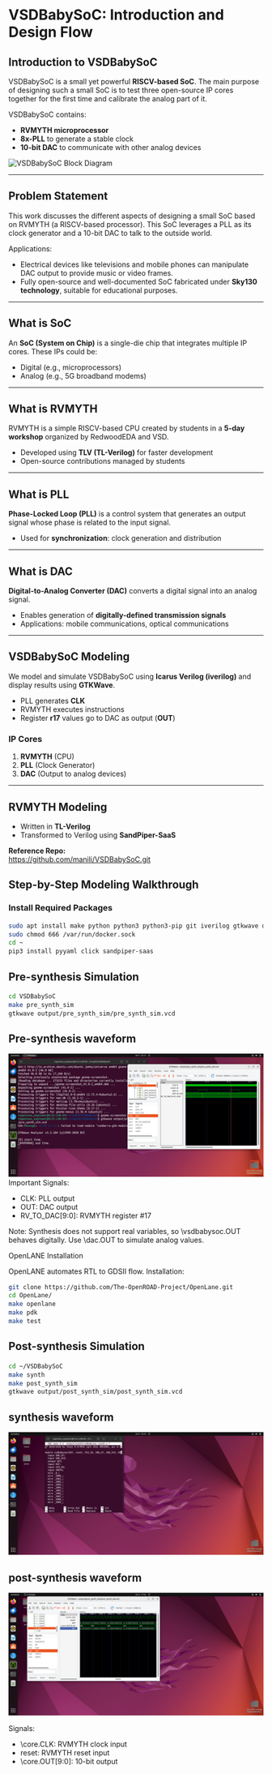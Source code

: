 # VSDBabySoC: Introduction and Design Flow

## Introduction to VSDBabySoC
VSDBabySoC is a small yet powerful **RISCV-based SoC**. The main purpose of designing such a small SoC is to test three open-source IP cores together for the first time and calibrate the analog part of it. 

VSDBabySoC contains:  
- **RVMYTH microprocessor**  
- **8x-PLL** to generate a stable clock  
- **10-bit DAC** to communicate with other analog devices  

![VSDBabySoC Block Diagram](vsdbabysoc_block_diagram.png)

---

## Problem Statement
This work discusses the different aspects of designing a small SoC based on RVMYTH (a RISCV-based processor). This SoC leverages a PLL as its clock generator and a 10-bit DAC to talk to the outside world.  

Applications:  
- Electrical devices like televisions and mobile phones can manipulate DAC output to provide music or video frames.  
- Fully open-source and well-documented SoC fabricated under **Sky130 technology**, suitable for educational purposes.

---

## What is SoC
An **SoC (System on Chip)** is a single-die chip that integrates multiple IP cores. These IPs could be:  
- Digital (e.g., microprocessors)  
- Analog (e.g., 5G broadband modems)

---

## What is RVMYTH
RVMYTH is a simple RISCV-based CPU created by students in a **5-day workshop** organized by RedwoodEDA and VSD.  
- Developed using **TLV (TL-Verilog)** for faster development  
- Open-source contributions managed by students  

---

## What is PLL
**Phase-Locked Loop (PLL)** is a control system that generates an output signal whose phase is related to the input signal.  
- Used for **synchronization**: clock generation and distribution  

---

## What is DAC
**Digital-to-Analog Converter (DAC)** converts a digital signal into an analog signal.  
- Enables generation of **digitally-defined transmission signals**  
- Applications: mobile communications, optical communications  

---

## VSDBabySoC Modeling
We model and simulate VSDBabySoC using **Icarus Verilog (iverilog)** and display results using **GTKWave**.  

- PLL generates **CLK**  
- RVMYTH executes instructions  
- Register **r17** values go to DAC as output (**OUT**)  

### IP Cores
1. **RVMYTH** (CPU)  
2. **PLL** (Clock Generator)  
3. **DAC** (Output to analog devices)  

---

## RVMYTH Modeling
- Written in **TL-Verilog**  
- Transformed to Verilog using **SandPiper-SaaS**  

**Reference Repo:**  
https://github.com/manili/VSDBabySoC.git

## Step-by-Step Modeling Walkthrough

### Install Required Packages
```bash
sudo apt install make python python3 python3-pip git iverilog gtkwave docker.io
sudo chmod 666 /var/run/docker.sock
cd ~
pip3 install pyyaml click sandpiper-saas
```

## Pre-synthesis Simulation
```bash
cd VSDBabySoC
make pre_synth_sim
gtkwave output/pre_synth_sim/pre_synth_sim.vcd
```
## Pre-synthesis waveform
![image.alt](https://github.com/nilophertaj/CoolVSD_RTL2GDSS/blob/0a5c96e516af7009544a2a450e4691212b3258fd/Week%202/git/Week2%20snapshots/Pre_synth.png)
Important Signals:

- CLK: PLL output
- OUT: DAC output
- RV_TO_DAC[9:0]: RVMYTH register #17

Note: Synthesis does not support real variables, so \vsdbabysoc.OUT behaves digitally. Use \dac.OUT to simulate analog values.

OpenLANE Installation

OpenLANE automates RTL to GDSII flow.
Installation:
```bash
git clone https://github.com/The-OpenROAD-Project/OpenLane.git
cd OpenLane/
make openlane
make pdk
make test
```

## Post-synthesis Simulation
```bash
cd ~/VSDBabySoC
make synth
make post_synth_sim
gtkwave output/post_synth_sim/post_synth_sim.vcd
```
## synthesis waveform
![image.alt](https://github.com/nilophertaj/CoolVSD_RTL2GDSS/blob/0a5c96e516af7009544a2a450e4691212b3258fd/Week%202/git/Week2%20snapshots/synth.jpg)

## post-synthesis waveform
![image.alt](https://github.com/nilophertaj/CoolVSD_RTL2GDSS/blob/0a5c96e516af7009544a2a450e4691212b3258fd/Week%202/git/Week2%20snapshots/post_synth.jpg)

Signals:

- \core.CLK: RVMYTH clock input
- reset: RVMYTH reset input
- \core.OUT[9:0]: 10-bit output

